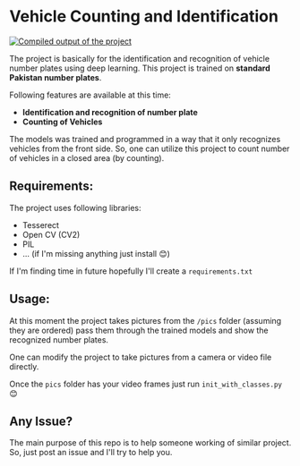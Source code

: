 # Vehicle Counting and Identification
 
[![Compiled output of the project](https://img.youtube.com/vi/r_tIaplsZXA/0.jpg)](https://www.youtube.com/watch?v=r_tIaplsZXA)

The project is basically for the identification and recognition of vehicle number plates using deep learning. This project is trained on **standard Pakistan number plates**.

Following features are available at this time:


*   **Identification and recognition of number plate**
*   **Counting of Vehicles**

The models was trained and programmed in a way that it only recognizes vehicles from the front side. So, one can utilize this project to count number of vehicles in a closed area (by counting).

## Requirements:
The project uses following libraries:


*   Tesserect
*   Open CV (CV2)
*   PIL
*   ... (if I'm missing anything just install 😊)

If I'm finding time in future hopefully I'll create a `requirements.txt`

## Usage:
At this moment the project takes pictures from the `/pics` folder (assuming they are ordered) pass them through the trained models and show the recognized number plates.

One can modify the project to take pictures from a camera or video file directly.

Once the `pics` folder has your video frames just run `init_with_classes.py` 😊

## Any Issue?
The main purpose of this repo is to help someone working of similar project. So, just post an issue and I'll try to help you.